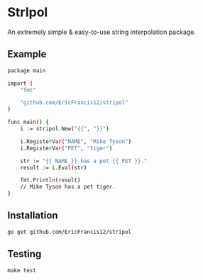 # StrIpol

An extremely simple & easy-to-use string interpolation package.

## Example

```bash
package main

import (
    "fmt"

    "github.com/EricFrancis12/stripol"
)

func main() {
    i := stripol.New("{{", "}}")

    i.RegisterVar("NAME", "Mike Tyson")
    i.RegisterVar("PET", "tiger")

    str := "{{ NAME }} has a pet {{ PET }}."
    result := i.Eval(str)

    fmt.Println(result)
    // Mike Tyson has a pet tiger.
}
```

## Installation

```bash
go get github.com/EricFrancis12/stripol
```

## Testing

```
make test
```
